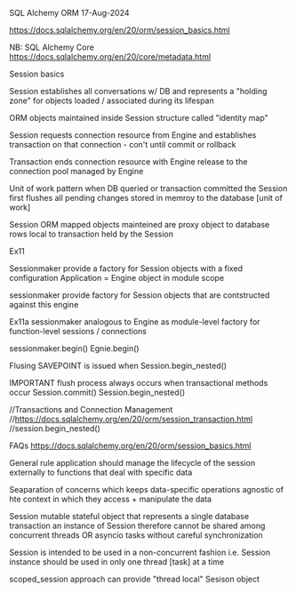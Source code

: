 SQL Alchemy ORM
17-Aug-2024


https://docs.sqlalchemy.org/en/20/orm/session_basics.html


NB:  SQL Alchemy Core
https://docs.sqlalchemy.org/en/20/core/metadata.html


Session basics

Session
establishes all conversations w/ DB and represents a "holding zone" for objects
loaded / associated during its lifespan

ORM objects maintained inside Session structure called "identity map"

Session requests connection resource from Engine and establishes
transaction on that connection - con't until commit or rollback

Transaction ends connection resource with Engine release to the connection pool
managed by Engine

Unit of work pattern
when DB queried or transaction committed the Session first flushes all pending
changes stored in memroy to the database [unit of work]

Session
ORM mapped objects mainteined are proxy object to database rows
local to transaction held by the Session

Ex11


Sessionmaker
provide a factory for Session objects with a fixed configuration
Application = Engine object in module scope

sessionmaker
provide factory for Session objects that are contstructed against this engine

Ex11a
sessionmaker analogous to Engine as module-level factory for function-level
sessions / connections

sessionmaker.begin()
Egnie.begin()


Flusing
SAVEPOINT is issued when 
Session.begin_nested()

IMPORTANT
flush process always occurs when transactional methods occur
Session.commit()
Session.begin_nested()

//Transactions and Connection Management
//https://docs.sqlalchemy.org/en/20/orm/session_transaction.html
//session.begin_nested()


FAQs
https://docs.sqlalchemy.org/en/20/orm/session_basics.html

General rule
application should manage the lifecycle of the session externally 
to functions that deal with specific data

Seaparation of concerns which keeps data-specific operations
agnostic of hte context in which they access + manipulate the data


Session
mutable stateful object that represents a single database transaction
an instance of Session therefore cannot be shared among concurrent threads OR
asyncio tasks without careful synchronization

Session is intended to be used in a non-concurrent fashion i.e.
Session instance should be used in only one thread [task] at a time

scoped_session approach can provide "thread local" Sesison object